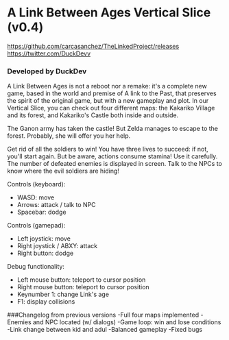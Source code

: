 # A Link Between Ages Vertical Slice (v0.4)

https://github.com/carcasanchez/TheLinkedProject/releases
https://twitter.com/DuckDevv

### Developed by DuckDev

A Link Between Ages is not a reboot nor a remake: it's a complete new game, based in the world and premise of A link to the Past, 
that preserves the spirit of the original game, but with a new gameplay and plot.
 In our Vertical Slice, you can check out four different
maps: the Kakariko Village and its forest, and Kakariko's Castle both inside and outside.

The Ganon army has taken the castle! But Zelda manages to escape to the forest. Probably, she will offer you her help.

Get rid of all the soldiers to win! You have three lives to succeed: if not, you'll start again. But be aware, 
actions consume stamina! Use it carefully.
The number of defeated enemies is displayed in screen.
Talk to the NPCs to know where the evil soldiers are hiding!

Controls (keyboard):
- WASD: move
- Arrows: attack / talk to NPC
- Spacebar: dodge


Controls (gamepad):
- Left joystick: move
- Right joystick / ABXY: attack
- Right button: dodge

Debug functionality:
- Left mouse button: teleport to cursor position
- Right mouse button: teleport to cursor position
- Keynumber 1: change Link's age
- F1: display collisions

###Changelog from previous versions
-Full four maps implemented
-Enemies and NPC located (w/ dialogs)
-Game loop: win and lose conditions
-Link change between kid and adul
-Balanced gameplay
-Fixed bugs


